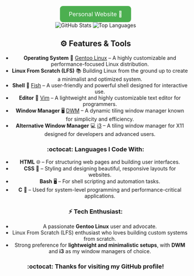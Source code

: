 <div align="center">
  <a href="https://user7210unix.github.io/Showcase-website/" style="display: inline-block; padding: 12px 24px; background-color: #4CAF50; color: white; text-align: center; text-decoration: none; border-radius: 8px; font-size: 16px; transition: background-color 0.3s ease;">
    Personal Website 👀
  </a>
</div>



<div align="center">
  <img src="https://github-readme-stats.vercel.app/api?username=user7210unix&show_icons=true&hide_title=true&hide_border=true&count_private=true&theme=transparent" alt="GitHub Stats"/>
  <img src="https://github-readme-stats.vercel.app/api/top-langs/?username=user7210unix&layout=compact" alt="Top Languages"/>
</div>
<div align="center">

## ⚙️ Features & Tools
<div align="center">

- **Operating System** :penguin: [Gentoo Linux](https://www.gentoo.org/) – A highly customizable and performance-focused Linux distribution.  
- **Linux From Scratch (LFS)** :books: Building Linux from the ground up to create a minimalist and optimized system.  
- **Shell** :shell: [Fish](https://fishshell.com/) – A user-friendly and powerful shell designed for interactive use.  
- **Editor** :pencil: [Vim](https://www.vim.org/) – A lightweight and highly customizable text editor for programmers.
- **Window Manager** :desktop_computer: [DWM](https://dwm.suckless.org/) – A dynamic tiling window manager known for simplicity and efficiency.
- **Alternative Window Manager** :computer: [i3](https://i3wm.org/) – A tiling window manager for X11 designed for developers and advanced users.
  <div align="center">

### :octocat: **Languages I Code With**:
- **HTML** 🌐 – For structuring web pages and building user interfaces.
- **CSS** 🎨 – Styling and designing beautiful, responsive layouts for websites.
- **Bash** 🖥️ – For shell scripting and automation tasks.
- **C** 🔧 – Used for system-level programming and performance-critical applications.
<div align="center">

### ⚡️ **Tech Enthusiast**:
- A passionate **Gentoo Linux** user and advocate.
- Linux From Scratch (LFS) enthusiast who loves building custom systems from scratch.
- Strong preference for **lightweight and minimalistic setups**, with **DWM** and **i3** as my window managers of choice.

<div align="center">


### :octocat: Thanks for visiting my GitHub profile!

